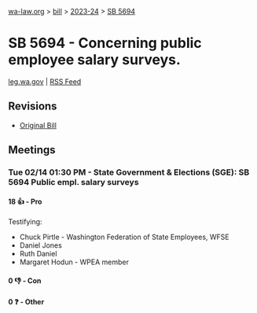 [wa-law.org](/) > [bill](/bill/) > [2023-24](/bill/2023-24/) > [SB 5694](/bill/2023-24/sb/5694/)

# SB 5694 - Concerning public employee salary surveys.
[leg.wa.gov](https://app.leg.wa.gov/billsummary?BillNumber=5694&Year=2023&Initiative=false) | [RSS Feed](./rss.xml)

## Revisions
* [Original Bill](1/)

## Meetings
### Tue 02/14 01:30 PM - State Government & Elections (SGE): SB 5694 Public empl. salary surveys
#### 18 👍 - Pro
Testifying:
* Chuck Pirtle - Washington Federation of State Employees, WFSE
* Daniel Jones
* Ruth Daniel
* Margaret Hodun - WPEA member

#### 0 👎 - Con

#### 0 ❓ - Other
